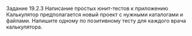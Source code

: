 Задание 19.2.3 Написание простых юнит-тестов к приложению Калькулятор
предполагается новый проект с нужными каталогами и файлами.
Напишите одному по позитивному тесту для каждого врача калькулятора.
